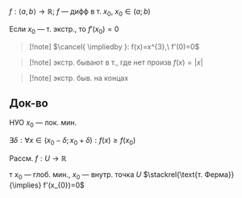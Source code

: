$f:\langle a,b \rangle\to \mathbb{R};\ f$ — дифф в т. $x_{0},$ $x_{0} \in(a;b)$

Если $x_{0}$ — т. экстр., то $f'(x_{0})=0$

>[!note] $\cancel{ \impliedby }: f(x)=x^{3},\ f'(0)=0$

>[!note] экстр. бывают в т., где нет произв $f(x)=|x|$

> [!note] экстр. быв. на концах
## Док-во

НУО $x_{0}$ — лок. мин.

$\exists \delta: \forall x \in (x_{0}-\delta;x_{0}+\delta): f(x)\geq f(x_{0})$

Рассм. $f:U\to \mathbb{R}$

т $x_{0}$ — глоб. мин., $x_{0}$ — внутр. точка $U$ $\stackrel{\text{т. Ферма}}{\implies} f'(x_{0})=0$